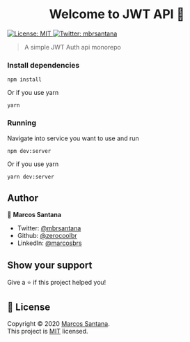<h1 align="center">Welcome to JWT API 👋</h1>
<p>
  <a href="LICENSE" target="_blank">
    <img alt="License: MIT" src="https://img.shields.io/badge/License-MIT-green.svg" />
  </a>
  <a href="https://twitter.com/mbrsantana" target="_blank">
    <img alt="Twitter: mbrsantana" src="https://img.shields.io/twitter/follow/mbrsantana.svg?style=social" />
  </a>
</p>

> A simple JWT Auth api monorepo

### Install dependencies
```
npm install
```
Or if you use yarn
```
yarn
```

### Running
Navigate into service you want to use and run
```
npm dev:server
```
Or if you use yarn
```
yarn dev:server
```

## Author

👤 **Marcos Santana**

* Twitter: [@mbrsantana](https://twitter.com/mbrsantana)
* Github: [@zerocoolbr](https://github.com/zerocoolbr)
* LinkedIn: [@marcosbrs](https://linkedin.com/in/marcosbrs)

## Show your support

Give a ⭐️ if this project helped you!

## 📝 License

Copyright © 2020 [Marcos Santana](https://github.com/zerocoolbr).<br />
This project is [MIT](LICENSE) licensed.
